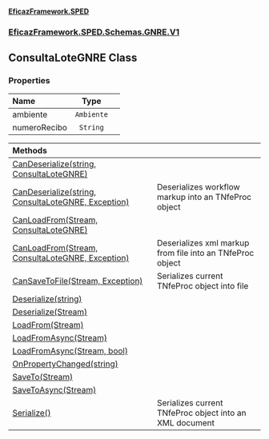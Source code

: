 #### [EficazFramework.SPED](EficazFrameworkSPED.md 'EficazFramework SPED')
### [EficazFramework.SPED.Schemas.GNRE.V1](EficazFramework.SPED.Schemas.GNRE.V1.md 'EficazFramework.SPED.Schemas.GNRE.V1')

## ConsultaLoteGNRE Class
### Properties

| Name | Type | |
| :--- | :---: | :--- |
| ambiente | `Ambiente` |  |
| numeroRecibo | `String` |  |

| Methods | |
| :--- | :--- |
| [CanDeserialize(string, ConsultaLoteGNRE)](EficazFramework.SPED.Schemas.GNRE.V1/ConsultaLoteGNRE/CanDeserialize(string,ConsultaLoteGNRE).md 'EficazFramework.SPED.Schemas.GNRE.V1.ConsultaLoteGNRE.CanDeserialize(string, EficazFramework.SPED.Schemas.GNRE.V1.ConsultaLoteGNRE)') | |
| [CanDeserialize(string, ConsultaLoteGNRE, Exception)](EficazFramework.SPED.Schemas.GNRE.V1/ConsultaLoteGNRE/CanDeserialize(string,ConsultaLoteGNRE,Exception).md 'EficazFramework.SPED.Schemas.GNRE.V1.ConsultaLoteGNRE.CanDeserialize(string, EficazFramework.SPED.Schemas.GNRE.V1.ConsultaLoteGNRE, System.Exception)') | Deserializes workflow markup into an TNfeProc object |
| [CanLoadFrom(Stream, ConsultaLoteGNRE)](EficazFramework.SPED.Schemas.GNRE.V1/ConsultaLoteGNRE/CanLoadFrom(Stream,ConsultaLoteGNRE).md 'EficazFramework.SPED.Schemas.GNRE.V1.ConsultaLoteGNRE.CanLoadFrom(System.IO.Stream, EficazFramework.SPED.Schemas.GNRE.V1.ConsultaLoteGNRE)') | |
| [CanLoadFrom(Stream, ConsultaLoteGNRE, Exception)](EficazFramework.SPED.Schemas.GNRE.V1/ConsultaLoteGNRE/CanLoadFrom(Stream,ConsultaLoteGNRE,Exception).md 'EficazFramework.SPED.Schemas.GNRE.V1.ConsultaLoteGNRE.CanLoadFrom(System.IO.Stream, EficazFramework.SPED.Schemas.GNRE.V1.ConsultaLoteGNRE, System.Exception)') | Deserializes xml markup from file into an TNfeProc object |
| [CanSaveToFile(Stream, Exception)](EficazFramework.SPED.Schemas.GNRE.V1/ConsultaLoteGNRE/CanSaveToFile(Stream,Exception).md 'EficazFramework.SPED.Schemas.GNRE.V1.ConsultaLoteGNRE.CanSaveToFile(System.IO.Stream, System.Exception)') | Serializes current TNfeProc object into file |
| [Deserialize(string)](EficazFramework.SPED.Schemas.GNRE.V1/ConsultaLoteGNRE/Deserialize(string).md 'EficazFramework.SPED.Schemas.GNRE.V1.ConsultaLoteGNRE.Deserialize(string)') | |
| [Deserialize(Stream)](EficazFramework.SPED.Schemas.GNRE.V1/ConsultaLoteGNRE/Deserialize(Stream).md 'EficazFramework.SPED.Schemas.GNRE.V1.ConsultaLoteGNRE.Deserialize(System.IO.Stream)') | |
| [LoadFrom(Stream)](EficazFramework.SPED.Schemas.GNRE.V1/ConsultaLoteGNRE/LoadFrom(Stream).md 'EficazFramework.SPED.Schemas.GNRE.V1.ConsultaLoteGNRE.LoadFrom(System.IO.Stream)') | |
| [LoadFromAsync(Stream)](EficazFramework.SPED.Schemas.GNRE.V1/ConsultaLoteGNRE/LoadFromAsync(Stream).md 'EficazFramework.SPED.Schemas.GNRE.V1.ConsultaLoteGNRE.LoadFromAsync(System.IO.Stream)') | |
| [LoadFromAsync(Stream, bool)](EficazFramework.SPED.Schemas.GNRE.V1/ConsultaLoteGNRE/LoadFromAsync(Stream,bool).md 'EficazFramework.SPED.Schemas.GNRE.V1.ConsultaLoteGNRE.LoadFromAsync(System.IO.Stream, bool)') | |
| [OnPropertyChanged(string)](EficazFramework.SPED.Schemas.GNRE.V1/ConsultaLoteGNRE/OnPropertyChanged(string).md 'EficazFramework.SPED.Schemas.GNRE.V1.ConsultaLoteGNRE.OnPropertyChanged(string)') | |
| [SaveTo(Stream)](EficazFramework.SPED.Schemas.GNRE.V1/ConsultaLoteGNRE/SaveTo(Stream).md 'EficazFramework.SPED.Schemas.GNRE.V1.ConsultaLoteGNRE.SaveTo(System.IO.Stream)') | |
| [SaveToAsync(Stream)](EficazFramework.SPED.Schemas.GNRE.V1/ConsultaLoteGNRE/SaveToAsync(Stream).md 'EficazFramework.SPED.Schemas.GNRE.V1.ConsultaLoteGNRE.SaveToAsync(System.IO.Stream)') | |
| [Serialize()](EficazFramework.SPED.Schemas.GNRE.V1/ConsultaLoteGNRE/Serialize().md 'EficazFramework.SPED.Schemas.GNRE.V1.ConsultaLoteGNRE.Serialize()') | Serializes current TNfeProc object into an XML document |
